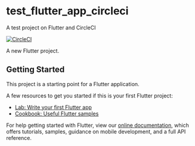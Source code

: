 # test_flutter_app_circleci
A test project on Flutter and CircleCI

[![CircleCI](https://circleci.com/gh/sabbir420/test_flutter_app_circleci.svg?style=svg)](https://app.circleci.com/pipelines/github/sabbir420/test_flutter_app_circleci)

A new Flutter project.

## Getting Started

This project is a starting point for a Flutter application.

A few resources to get you started if this is your first Flutter project:

- [Lab: Write your first Flutter app](https://flutter.dev/docs/get-started/codelab)
- [Cookbook: Useful Flutter samples](https://flutter.dev/docs/cookbook)

For help getting started with Flutter, view our
[online documentation](https://flutter.dev/docs), which offers tutorials,
samples, guidance on mobile development, and a full API reference.

